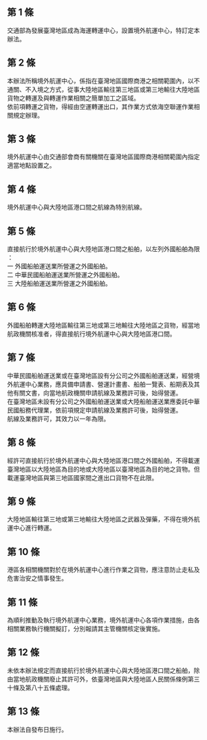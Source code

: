 第 1 條
-------
交通部為發展臺灣地區成為海運轉運中心，設置境外航運中心，特訂定本  
  辦法。

第 2 條
-------
本辦法所稱境外航運中心，係指在臺灣地區國際商港之相關範圍內，以不  
  通關、不入境之方式，從事大陸地區輸往第三地區或第三地輸往大陸地區  
  貨物之轉運及與轉運作業相關之簡單加工之區域。  
  依前項轉運之貨物，得經由空運轉運出口，其作業方式依海空聯運作業相  
  關規定辦理。

第 3 條
-------
境外航運中心由交通部會商有關機關在臺灣地區國際商港相關範圍內指定  
適當地點設置之。

第 4 條
-------
境外航運中心與大陸地區港口間之航線為特別航線。

第 5 條
-------
直接航行於境外航運中心與大陸地區港口間之船舶，以左列外國船舶為限  
  ：  
  一  外國船舶運送業所營運之外國船舶。  
  二  中華民國船舶運送業所營運之外國船舶。  
  三  大陸船舶運送業所營運之外國船舶。

第 6 條
-------
外國船舶轉運大陸地區輸往第三地或第三地輸往大陸地區之貨物，經當地  
  航政機關核准者，得直接航行境外航運中心與大陸地區港口間。

第 7 條
-------
中華民國船舶運送業或在臺灣地區設有分公司之外國船舶運送業，經營境  
  外航運中心業務，應具備申請書、營運計畫書、船舶一覽表、船期表及其  
  他有關文書，向當地航政機關申請航線及業務許可後，始得營運。  
  在臺灣地區未設有分公司之外國船舶運送業或大陸船舶運送業應委託中華  
  民國船務代理業，依前項規定申請航線及業務許可後，始得營運。  
  航線及業務許可，其效力以一年為限。

第 8 條
-------
經許可直接航行於境外航運中心與大陸地區港口間之外國船舶，不得載運  
  臺灣地區以大陸地區為目的地或大陸地區以臺灣地區為目的地之貨物。但  
  載運臺灣地區與第三地區國家間之進出口貨物不在此限。

第 9 條
-------
大陸地區輸往第三地或第三地輸往大陸地區之武器及彈藥，不得在境外航  
  運中心進行轉運。

第 10 條
--------
港區各相關機關對於在境外航運中心進行作業之貨物，應注意防止走私及  
  危害治安之情事發生。

第 11 條
--------
為順利推動及執行境外航運中心業務，境外航運中心各項作業措施，由各  
相關業務執行機關擬訂，分別報請其主管機關核定後實施。

第 12 條
--------
未依本辦法規定而直接航行於境外航運中心與大陸地區港口間之船舶，除  
  由當地航政機關廢止其許可外，依臺灣地區與大陸地區人民關係條例第三  
  十條及第八十五條處理。

第 13 條
--------
本辦法自發布日施行。

